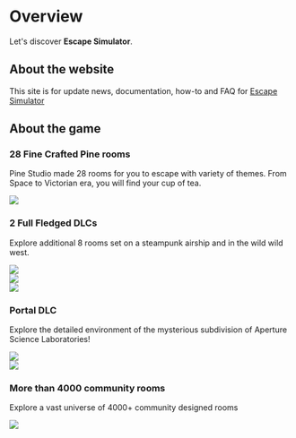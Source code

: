 # Overview

Let's discover **Escape Simulator**.

## About the website

This site is for update news, documentation, how-to and FAQ for [Escape Simulator](https://store.steampowered.com/app/1435790/Escape_Simulator/)



## About the game

### 28 Fine Crafted Pine rooms

Pine Studio made 28 rooms for you to escape with variety of themes.
From Space to Victorian era, you will find your cup of tea.
<div className="article-card article-card-big">
    <a href="https://store.steampowered.com/app/1435790/Escape_Simulator&utm_campaign=ESDocs">
        <img src={require('./img/ES_compilation_screen.png').default}/>
    </a>
</div>

### 2 Full Fledged DLCs

Explore additional 8 rooms set on a steampunk airship and in the wild wild west.
<div className="article-card article-card-big" style={{float:'left'}}>
    <a href="https://store.steampowered.com/app/1942100/Escape_Simulator_Steampunk_DLC&utm_campaign=ESDocs">
        <img src={require('./img/bannerDlc1.png').default}/>
    </a>
</div>

<div className="article-card article-card-big" style={{float:'left'}}>
    <a href="https://store.steampowered.com/app/2175260/Escape_Simulator_Wild_West_DLC&utm_campaign=ESDocs">
        <img src={require('./img/bannerDlc2.png').default}/>
    </a>
</div>

<div className="article-card article-card-big" style={{float:'left'}}>
    <a href="https://store.steampowered.com/app/2419810/Escape_Simulator_Magic_DLC/&utm_campaign=ESDocs">
        <img src={require('./img/bannerDlc2.png').default}/>
    </a>
</div>
<div style={{clear:'left'}}/>

### Portal DLC
Explore the detailed environment of the mysterious subdivision of Aperture Science Laboratories!
<div className="article-card article-card-big" style={{float:'left'}}>
    <a href="https://store.steampowered.com/app/2000170/Escape_Simulator_Portal_Escape_Chamber&utm_campaign=ESDocs">
        <img src={require('./img/bannerPortal.png').default}/>
    </a>
</div>
<div className="article-card article-card-big" style={{float:'left'}}>
    <a href="https://store.steampowered.com/app/2644870/Escape_Simulator_Among_Us_DLC/&utm_campaign=ESDocs">
        <img src={require('./img/bannerPortal.png').default}/>
    </a>
</div>
<div style={{clear:'left'}}/>

### More than 4000 community rooms

Explore a vast universe of 4000+ community designed rooms
<div className="article-card article-card-big">
    <a href="https://steamcommunity.com/app/1435790/workshop">
        <img src={require('./img/ES_Community-Made_rooms.png').default}/>
    </a>
</div>